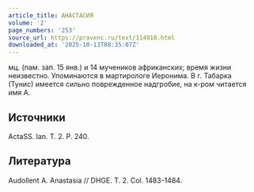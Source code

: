 ```yaml
---
article_title: АНАСТАСИЯ
volume: '2'
page_numbers: '253'
source_url: https://pravenc.ru/text/114910.html
downloaded_at: '2025-10-13T08:35:07Z'
---
```


мц. (пам. зап. 15 янв.) и 14 мучеников африканских; время жизни неизвестно. Упоминаются в мартирологе Иеронима. В г. Табарка (Тунис) имеется сильно поврежденное надгробие, на к-ром читается имя А.

## Источники

ActaSS. Ian. T. 2. P. 240.

## Литература

Audollent A. Anastasia // DHGE. T. 2. Col. 1483-1484.
